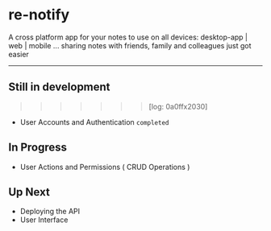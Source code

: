 # re-notify

A cross platform app for your notes to use on all devices: desktop-app | web | mobile ... sharing notes with friends, family and colleagues just got easier

-------------------------------------------------------------------

## Still in development
>>>>>>> [log: 0a0ffx2030]
* User Accounts and Authentication `completed`

## In Progress
* User Actions and Permissions ( CRUD Operations )

## Up Next
* Deploying the API
* User Interface
